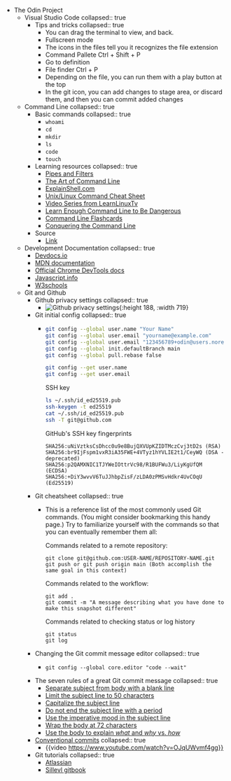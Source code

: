 - The Odin Project
	- Visual Studio Code
	  collapsed:: true
		- Tips and tricks
		  collapsed:: true
			- You can drag the terminal to view, and back.
			- Fullscreen mode
			- The icons in the files tell you it recognizes the file extension
			- Command Pallete Ctrl + Shift + P
			- Go to definition
			- File finder Ctrl + P
			- Depending on the file, you can run them with a play button at the top
			- In the git icon, you can add changes to stage area, or discard them, and then you can commit added changes
	- Command Line
	  collapsed:: true
		- Basic commands
		  collapsed:: true
			- `whoami`
			- `cd`
			- `mkdir`
			- `ls`
			- `code`
			- `touch`
		- Learning resources
		  collapsed:: true
			- [Pipes and Filters](https://swcarpentry.github.io/shell-novice/04-pipefilter.html)
			- [The Art of Command Line](https://github.com/jlevy/the-art-of-command-line#readme)
			- [ExplainShell.com](http://explainshell.com/)
			- [Unix/Linux Command Cheat Sheet](https://files.fosswire.com/2007/08/fwunixref.pdf)
			- [Video Series from LearnLinuxTv](https://www.youtube.com/playlist?list=PLT98CRl2KxKHaKA9-4_I38sLzK134p4GJ)
			- [Learn Enough Command Line to Be Dangerous](https://www.learnenough.com/command-line-tutorial)
			- [Command Line Flashcards](https://flashcards.github.io/command_line/introduction.html)
			- [Conquering the Command Line](https://www.softcover.io/read/fc6c09de/unix_commands/frontmatter)
		- Source
			- [Link](https://www.theodinproject.com/lessons/foundations-command-line-basics)
	- Development Documentation
	  collapsed:: true
		- [Devdocs.io](https://devdocs.io/)
		- [MDN documentation](https://developer.mozilla.org/en-US/)
		- [Official Chrome DevTools docs](https://developer.chrome.com/docs/devtools/)
		- [Javascript.info](https://javascript.info/)
		- [W3schools](https://www.w3schools.com/)
	- Git and Github
		- Github privacy settings
		  collapsed:: true
			- ![Github privacy settings](https://cdn.statically.io/gh/TheOdinProject/curriculum/770be14190139683dbe9933ca5e9393c797c63f2/foundations/installations/setting_up_git/imgs/01.png){:height 188, :width 719}
		- Git initial config
		  collapsed:: true
			- ```bash
			  git config --global user.name "Your Name"
			  git config --global user.email "yourname@example.com"
			  git config --global user.email "123456789+odin@users.noreply.github.com" # Remember to use your own private GitHub email here.
			  git config --global init.defaultBranch main
			  git config --global pull.rebase false
			  
			  git config --get user.name
			  git config --get user.email
			  ```
			  SSH key
			  
			  ```bash
			  ls ~/.ssh/id_ed25519.pub
			  ssh-keygen -t ed25519
			  cat ~/.ssh/id_ed25519.pub
			  ssh -T git@github.com
			  ```
			  GitHub's SSH key fingerprints
			  
			  ```shell
			  SHA256:uNiVztksCsDhcc0u9e8BujQXVUpKZIDTMczCvj3tD2s (RSA)
			  SHA256:br9IjFspm1vxR3iA35FWE+4VTyz1hYVLIE2t1/CeyWQ (DSA - deprecated)
			  SHA256:p2QAMXNIC1TJYWeIOttrVc98/R1BUFWu3/LiyKgUfQM (ECDSA)
			  SHA256:+DiY3wvvV6TuJJhbpZisF/zLDA0zPMSvHdkr4UvCOqU (Ed25519)
			  ```
		- Git cheatsheet
		  collapsed:: true
			- This is a reference list of the most commonly used Git commands. (You might consider bookmarking this handy page.) Try to familiarize yourself with the commands so that you can eventually remember them all:
			  
			  Commands related to a remote repository:
			  
			  ```shell
			  git clone git@github.com:USER-NAME/REPOSITORY-NAME.git
			  git push or git push origin main (Both accomplish the same goal in this context)
			  ```
			  Commands related to the workflow:
			  
			  ```shell
			  git add .
			  git commit -m "A message describing what you have done to make this snapshot different"
			  ```
			  Commands related to checking status or log history
			  
			  ```shell
			  git status
			  git log
			  ```
		- Changing the Git commit message editor
		  collapsed:: true
			- ```shell
			  git config --global core.editor "code --wait"
			  ```
		- The seven rules of a great Git commit message
		  collapsed:: true
			- [Separate subject from body with a blank line](https://cbea.ms/git-commit/#separate)
			- [Limit the subject line to 50 characters](https://cbea.ms/git-commit/#limit-50)
			- [Capitalize the subject line](https://cbea.ms/git-commit/#capitalize)
			- [Do not end the subject line with a period](https://cbea.ms/git-commit/#end)
			- [Use the imperative mood in the subject line](https://cbea.ms/git-commit/#imperative)
			- [Wrap the body at 72 characters](https://cbea.ms/git-commit/#wrap-72)
			- [Use the body to explain *what* and *why* vs. *how*](https://cbea.ms/git-commit/#why-not-how)
		- [Conventional commits](https://www.conventionalcommits.org/en/v1.0.0/)
		  collapsed:: true
			- {{video https://www.youtube.com/watch?v=OJqUWvmf4gg}}
		- Git tutorials
		  collapsed:: true
			- [Atlassian](https://www.atlassian.com/git/)
			- [Sillevl gitbook](https://sillevl.gitbooks.io/git/content/)